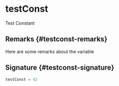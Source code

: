 
# testConst

Test Constant

## Remarks {#testconst-remarks}

Here are some remarks about the variable

## Signature {#testconst-signature}

```typescript
testConst = 42
```
